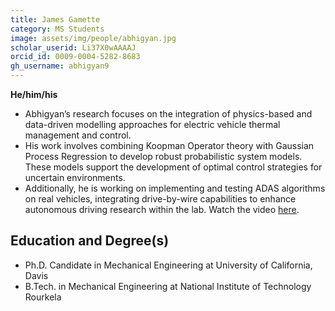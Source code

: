 ```yaml
---
title: James Gamette
category: MS Students
image: assets/img/people/abhigyan.jpg
scholar_userid: Li37X0wAAAAJ
orcid_id: 0009-0004-5282-8683
gh_username: abhigyan9
---
```


**He/him/his**

- Abhigyan’s research focuses on the integration of physics-based and data-driven modelling approaches for electric vehicle thermal management and control.
- His work involves combining Koopman Operator theory with Gaussian Process Regression to develop robust probabilistic system models. These models support the development of optimal control strategies for uncertain environments.
- Additionally, he is working on implementing and testing ADAS algorithms on real vehicles, integrating drive-by-wire capabilities to enhance autonomous driving research within the lab. Watch the video [here](https://ucdavis.box.com/s/kvgzjqzrm4o4epdxt8uao0gik0bnpbzf).

## Education and Degree(s)
- Ph.D. Candidate in Mechanical Engineering at University of California, Davis
- B.Tech. in Mechanical Engineering at National Institute of Technology Rourkela
